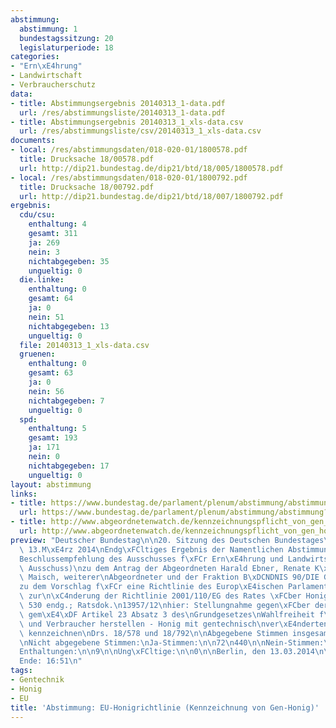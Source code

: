 ```yaml
---
abstimmung:
  abstimmung: 1
  bundestagssitzung: 20
  legislaturperiode: 18
categories:
- "Ern\xE4hrung"
- Landwirtschaft
- Verbraucherschutz
data:
- title: Abstimmungsergebnis 20140313_1-data.pdf
  url: /res/abstimmungsliste/20140313_1-data.pdf
- title: Abstimmungsergebnis 20140313_1_xls-data.csv
  url: /res/abstimmungsliste/csv/20140313_1_xls-data.csv
documents:
- local: /res/abstimmungsdaten/018-020-01/1800578.pdf
  title: Drucksache 18/00578.pdf
  url: http://dip21.bundestag.de/dip21/btd/18/005/1800578.pdf
- local: /res/abstimmungsdaten/018-020-01/1800792.pdf
  title: Drucksache 18/00792.pdf
  url: http://dip21.bundestag.de/dip21/btd/18/007/1800792.pdf
ergebnis:
  cdu/csu:
    enthaltung: 4
    gesamt: 311
    ja: 269
    nein: 3
    nichtabgegeben: 35
    ungueltig: 0
  die.linke:
    enthaltung: 0
    gesamt: 64
    ja: 0
    nein: 51
    nichtabgegeben: 13
    ungueltig: 0
  file: 20140313_1_xls-data.csv
  gruenen:
    enthaltung: 0
    gesamt: 63
    ja: 0
    nein: 56
    nichtabgegeben: 7
    ungueltig: 0
  spd:
    enthaltung: 5
    gesamt: 193
    ja: 171
    nein: 0
    nichtabgegeben: 17
    ungueltig: 0
layout: abstimmung
links:
- title: https://www.bundestag.de/parlament/plenum/abstimmung/abstimmung?id=256
  url: https://www.bundestag.de/parlament/plenum/abstimmung/abstimmung?id=256
- title: http://www.abgeordnetenwatch.de/kennzeichnungspflicht_von_gen_honig-1105-587.html
  url: http://www.abgeordnetenwatch.de/kennzeichnungspflicht_von_gen_honig-1105-587.html
preview: "Deutscher Bundestag\n\n20. Sitzung des Deutschen Bundestages\nam Donnerstag,\
  \ 13.M\xE4rz 2014\nEndg\xFCltiges Ergebnis der Namentlichen Abstimmung Nr. 1\n\n\
  Beschlussempfehlung des Ausschusses f\xFCr Ern\xE4hrung und Landwirtschaft (10.\
  \ Ausschuss)\nzu dem Antrag der Abgeordneten Harald Ebner, Renate K\xFCnast, Nicole\
  \ Maisch, weiterer\nAbgeordneter und der Fraktion B\xDCNDNIS 90/DIE GR\xDCNEN\n\
  zu dem Vorschlag f\xFCr eine Richtlinie des Europ\xE4ischen Parlaments und des Rates\
  \ zur\n\xC4nderung der Richtlinie 2001/110/EG des Rates \xFCber Honig Kom(2012)\
  \ 530 endg.; Ratsdok.\n13957/12\nhier: Stellungnahme gegen\xFCber der Bundesregierung\
  \ gem\xE4\xDF Artikel 23 Absatz 3 des\nGrundgesetzes\nWahlfreiheit f\xFCr Verbraucherinnen\
  \ und Verbraucher herstellen - Honig mit gentechnisch\nver\xE4nderten Bestandteilen\
  \ kennzeichnen\nDrs. 18/578 und 18/792\n\nAbgegebene Stimmen insgesamt:\n\n559\n\
  \nNicht abgegebene Stimmen:\nJa-Stimmen:\n\n72\n440\n\nNein-Stimmen:\n\n110\n\n\
  Enthaltungen:\n\n9\n\nUng\xFCltige:\n\n0\n\nBerlin, den 13.03.2014\n\nBeginn: 16:48\n\
  Ende: 16:51\n"
tags:
- Gentechnik
- Honig
- EU
title: 'Abstimmung: EU-Honigrichtlinie (Kennzeichnung von Gen-Honig)'
---
```

